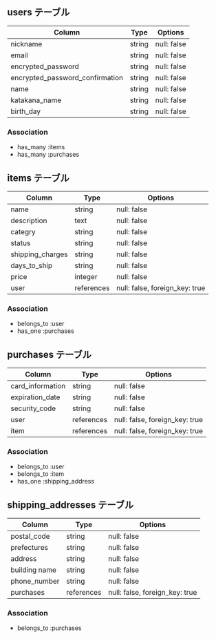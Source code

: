 ## users テーブル

| Column                          | Type   | Options     |
| ------------------------------- | ------ | ------------|
| nickname                        | string | null: false |
| email                           | string | null: false |
| encrypted_password              | string | null: false |
| encrypted_password_confirmation | string | null: false |
| name                            | string | null: false |
| katakana_name                   | string | null: false |
| birth_day                       | string | null: false |

### Association
- has_many :items
- has_many :purchases

## items テーブル

| Column           | Type       | Options                        |
| -----------------| ---------- | -------------------------------|
| name             | string     | null: false                    |
| description      | text       | null: false                    |
| categry          | string     | null: false                    |
| status           | string     | null: false                    |
| shipping_charges | string     | null: false                    |
| days_to_ship     | string     | null: false                    |
| price            | integer    | null: false                    |
| user             | references | null: false, foreign_key: true |

### Association
- belongs_to :user
- has_one :purchases

## purchases テーブル

| Column           | Type       | Options                        |
| -----------------| ---------- | -------------------------------|
| card_information | string     | null: false                    |
| expiration_date  | string     | null: false                    |
| security_code    | string     | null: false                    |
| user             | references | null: false, foreign_key: true |
| item             | references | null: false, foreign_key: true |

### Association
- belongs_to :user
- belongs_to :item
- has_one :shipping_address

## shipping_addresses テーブル

| Column        | Type       | Options                        |
| --------------| ---------- | -------------------------------|
| postal_code   | string     | null: false                    |
| prefectures   | string     | null: false                    |
| address       | string     | null: false                    |
| building name | string     | null: false                    |
| phone_number  | string     | null: false                    |
| purchases     | references | null: false, foreign_key: true |

### Association
- belongs_to :purchases
